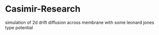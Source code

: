 Casimir-Research
================

simulation of 2d drift diffusion across membrane with some leonard jones type potential
